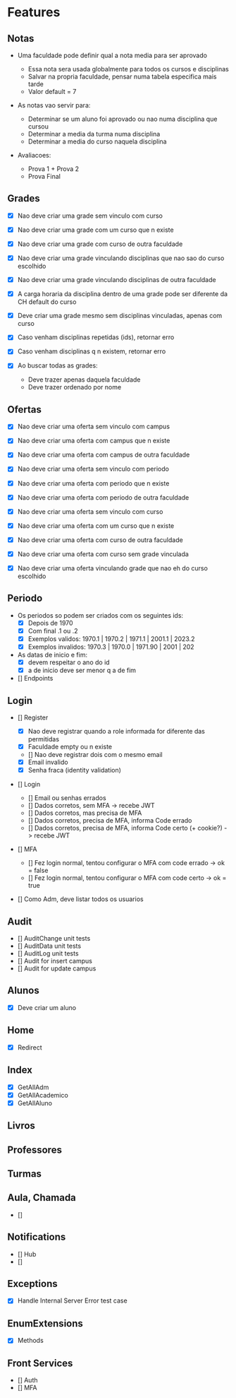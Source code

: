 # Features

## Notas

- Uma faculdade pode definir qual a nota media para ser aprovado
    - Essa nota sera usada globalmente para todos os cursos e disciplinas
    - Salvar na propria faculdade, pensar numa tabela especifica mais tarde
    - Valor default = 7

- As notas vao servir para:
    - Determinar se um aluno foi aprovado ou nao numa disciplina que cursou
    - Determinar a media da turma numa disciplina
    - Determinar a media do curso naquela disciplina

- Avaliacoes:
    - Prova 1 + Prova 2
    - Prova Final

## Grades

- [X] Nao deve criar uma grade sem vinculo com curso
- [X] Nao deve criar uma grade com um curso que n existe
- [X] Nao deve criar uma grade com curso de outra faculdade
- [X] Nao deve criar uma grade vinculando disciplinas que nao sao do curso escolhido
- [X] Nao deve criar uma grade vinculando disciplinas de outra faculdade
- [X] A carga horaria da disciplina dentro de uma grade pode ser diferente da CH default do curso

- [X] Deve criar uma grade mesmo sem disciplinas vinculadas, apenas com curso
- [X] Caso venham disciplinas repetidas (ids), retornar erro
- [X] Caso venham disciplinas q n existem, retornar erro

- [X] Ao buscar todas as grades:
    - Deve trazer apenas daquela faculdade
    - Deve trazer ordenado por nome

## Ofertas

- [X] Nao deve criar uma oferta sem vinculo com campus
- [X] Nao deve criar uma oferta com campus que n existe
- [X] Nao deve criar uma oferta com campus de outra faculdade

- [X] Nao deve criar uma oferta sem vinculo com periodo
- [X] Nao deve criar uma oferta com periodo que n existe
- [X] Nao deve criar uma oferta com periodo de outra faculdade

- [X] Nao deve criar uma oferta sem vinculo com curso
- [X] Nao deve criar uma oferta com um curso que n existe
- [X] Nao deve criar uma oferta com curso de outra faculdade
- [X] Nao deve criar uma oferta com curso sem grade vinculada
- [X] Nao deve criar uma oferta vinculando grade que nao eh do curso escolhido

## Periodo

- Os periodos so podem ser criados com os seguintes ids:
    - [X] Depois de 1970
    - [X] Com final .1 ou .2
    - [X] Exemplos validos: 1970.1 | 1970.2 | 1971.1 | 2001.1 | 2023.2
    - [X] Exemplos invalidos: 1970.3 | 1970.0 | 1971.90 | 2001 | 202

- As datas de inicio e fim:
    - [X] devem respeitar o ano do id
    - [X] a de inicio deve ser menor q a de fim

- [] Endpoints

## Login

- [] Register
    - [X] Nao deve registrar quando a role informada for diferente das permitidas
    - [X] Faculdade empty ou n existe
    - [] Nao deve registrar dois com o mesmo email
    - [X] Email invalido
    - [X] Senha fraca (identity validation)
- [] Login
    - [] Email ou senhas errados
    - [] Dados corretos, sem MFA -> recebe JWT
    - [] Dados corretos, mas precisa de MFA
    - [] Dados corretos, precisa de MFA, informa Code errado
    - [] Dados corretos, precisa de MFA, informa Code certo (+ cookie?) -> recebe JWT
- [] MFA
    - [] Fez login normal, tentou configurar o MFA com code errado -> ok = false
    - [] Fez login normal, tentou configurar o MFA com code certo -> ok = true

- [] Como Adm, deve listar todos os usuarios

## Audit

- [] AuditChange unit tests
- [] AuditData unit tests
- [] AuditLog unit tests
- [] Audit for insert campus
- [] Audit for update campus

## Alunos

- [X] Deve criar um aluno

## Home

- [X] Redirect

## Index

- [X] GetAllAdm
- [X] GetAllAcademico
- [X] GetAllAluno

## Livros

## Professores

## Turmas

## Aula, Chamada

- [] 

## Notifications

- [] Hub
- [] 

## Exceptions

- [X] Handle Internal Server Error test case

## EnumExtensions

- [X] Methods

## Front Services

- [] Auth
- [] MFA
